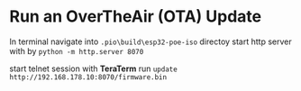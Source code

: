 # Run an OverTheAir (OTA) Update

In terminal navigate into `.pio\build\esp32-poe-iso` directoy 
start http server with by `python -m http.server 8070`

start telnet session with **TeraTerm** 
run 
`update http://192.168.178.10:8070/firmware.bin`
